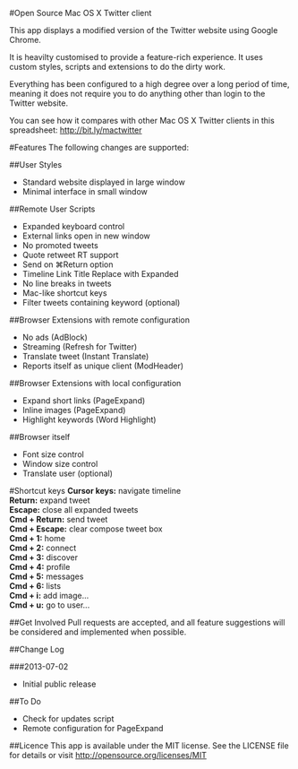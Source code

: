 #Open Source Mac OS X Twitter client

This app displays a modified version of the Twitter website using Google Chrome.

It is heavilty customised to provide a feature-rich experience. It uses custom styles, scripts and extensions to do the dirty work.

Everything has been configured to a high degree over a long period of time, meaning it does not require you to do anything other than login to the Twitter website.

You can see how it compares with other Mac OS X Twitter clients in this spreadsheet: http://bit.ly/mactwitter

#Features
The following changes are supported:

##User Styles
- Standard website displayed in large window  
- Minimal interface in small window  

##Remote User Scripts
- Expanded keyboard control  
- External links open in new window  
- No promoted tweets  
- Quote retweet RT support  
- Send on ⌘Return option  
- Timeline Link Title Replace with Expanded  
- No line breaks in tweets  
- Mac-like shortcut keys  
- Filter tweets containing keyword (optional)  

##Browser Extensions with remote configuration
- No ads (AdBlock)  
- Streaming (Refresh for Twitter)  
- Translate tweet (Instant Translate)  
- Reports itself as unique client (ModHeader)  

##Browser Extensions with local configuration
- Expand short links (PageExpand)  
- Inline images (PageExpand)  
- Highlight keywords (Word Highlight)  

##Browser itself
- Font size control  
- Window size control  
- Translate user (optional)  

#Shortcut keys
**Cursor keys:** navigate timeline  
**Return:** expand tweet  
**Escape:** close all expanded tweets  
**Cmd + Return:** send tweet  
**Cmd + Escape:** clear compose tweet box  
**Cmd + 1:** home  
**Cmd + 2:** connect  
**Cmd + 3:** discover  
**Cmd + 4:** profile  
**Cmd + 5:** messages  
**Cmd + 6:** lists  
**Cmd + i:** add image...  
**Cmd + u:** go to user...  

##Get Involved
Pull requests are accepted, and all feature suggestions will be considered and implemented when possible.

##Change Log

###2013-07-02
- Initial public release

##To Do
- Check for updates script  
- Remote configuration for PageExpand  

##Licence
This app is available under the MIT license. See the LICENSE file for details or visit http://opensource.org/licenses/MIT